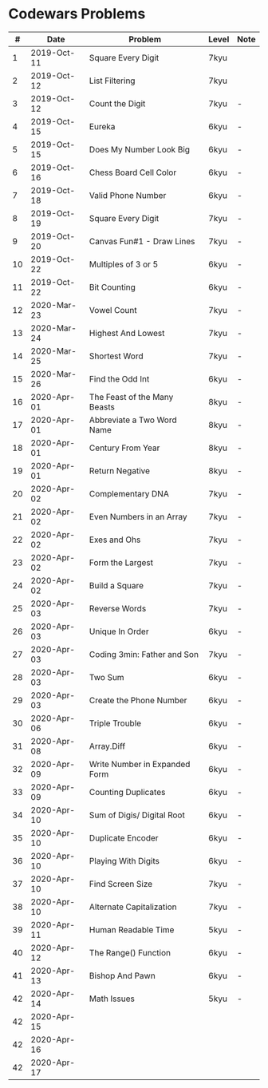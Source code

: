 # Codewars Problems

| # |    Date    | Problem | Level | Note |
|---|     ---    |   ---   | --- |  --- |
|1  |2019-Oct-11 | Square Every Digit | 7kyu   |
|2  |2019-Oct-12 | List Filtering | 7kyu  |
|3  |2019-Oct-12 | Count the Digit | 7kyu |  - |
|4  |2019-Oct-15 | Eureka | 6kyu |  - |
|5  |2019-Oct-15 | Does My Number Look Big | 6kyu |  - |
|6  |2019-Oct-16 | Chess Board Cell Color | 6kyu |  - |
|7  |2019-Oct-18 | Valid Phone Number | 6kyu |  - |
|8  |2019-Oct-19 | Square Every Digit | 7kyu |  - |
|9  |2019-Oct-20 | Canvas Fun#1 - Draw Lines | 7kyu |  - |
|10 |2019-Oct-22 | Multiples of 3 or 5 | 6kyu |  - |
|11 |2019-Oct-22 | Bit Counting | 6kyu |  - |
|12 |2020-Mar-23 | Vowel Count | 7kyu |  - |
|13 |2020-Mar-24 | Highest And Lowest | 7kyu |  - |
|14 |2020-Mar-25 | Shortest Word | 7kyu |  - |
|15 |2020-Mar-26 | Find the Odd Int | 6kyu |  - |
|16 |2020-Apr-01 | The Feast of the Many Beasts | 8kyu |  - |
|17 |2020-Apr-01 | Abbreviate a Two Word Name | 8kyu |  - |
|18 |2020-Apr-01 | Century From Year | 8kyu |  - |
|19 |2020-Apr-01 | Return Negative | 8kyu |  - |
|20 |2020-Apr-02 | Complementary DNA | 7kyu |  - |
|21 |2020-Apr-02 | Even Numbers in an Array | 7kyu |  - |
|22 |2020-Apr-02 | Exes and Ohs |7kyu |  - |
|23 |2020-Apr-02 | Form the Largest | 7kyu |  - |
|24 |2020-Apr-02 | Build a Square | 7kyu |  - |
|25 |2020-Apr-03 | Reverse Words | 7kyu |  - |
|26 |2020-Apr-03 | Unique In Order | 6kyu |  - |
|27 |2020-Apr-03 | Coding 3min: Father and Son | 7kyu |  - |
|28 |2020-Apr-03 | Two Sum | 6kyu |  - |
|29 |2020-Apr-03 | Create the Phone Number | 6kyu |  - |
|30 |2020-Apr-06 | Triple Trouble | 6kyu |  - |
|31 |2020-Apr-08 | Array.Diff | 6kyu |  - |
|32 |2020-Apr-09 | Write Number in Expanded Form | 6kyu |  - |
|33 |2020-Apr-09 | Counting Duplicates | 6kyu |  - |
|34 |2020-Apr-10 | Sum of Digis/ Digital Root | 6kyu |  - |
|35 |2020-Apr-10 | Duplicate Encoder | 6kyu |  - |
|36 |2020-Apr-10 | Playing With Digits | 6kyu |  - |
|37 |2020-Apr-10 | Find Screen Size | 7kyu |  - |
|38 |2020-Apr-10 | Alternate Capitalization | 7kyu |  - |
|39 |2020-Apr-11 | Human Readable Time | 5kyu |  - |
|40 |2020-Apr-12 | The Range() Function | 6kyu |  - |
|41 |2020-Apr-13 | Bishop And Pawn | 6kyu |  - |
|42 |2020-Apr-14 | Math Issues | 5kyu |  - |
|42 |2020-Apr-15 |  
|42 |2020-Apr-16 |  
|42 |2020-Apr-17 |  
